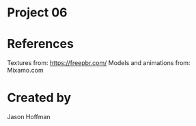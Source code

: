 # Project 06

# References

Textures from: https://freepbr.com/
Models and animations from: Mixamo.com

# Created by 
Jason Hoffman
